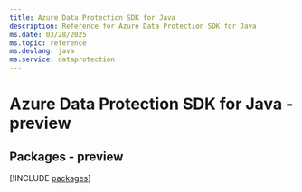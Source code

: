 ```yaml
---
title: Azure Data Protection SDK for Java
description: Reference for Azure Data Protection SDK for Java
ms.date: 03/28/2025
ms.topic: reference
ms.devlang: java
ms.service: dataprotection
---
```

# Azure Data Protection SDK for Java - preview
## Packages - preview
[!INCLUDE [packages](data-protection-index.md)]